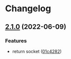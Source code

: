 # Changelog

## [2.1.0](https://github.com/awesomeorganization/servers/compare/v2.0.1...v2.1.0) (2022-06-09)


### Features

* return socket ([01c4282](https://github.com/awesomeorganization/servers/commit/01c42825a120413bed10cca3bb68eb46d3114aff))
